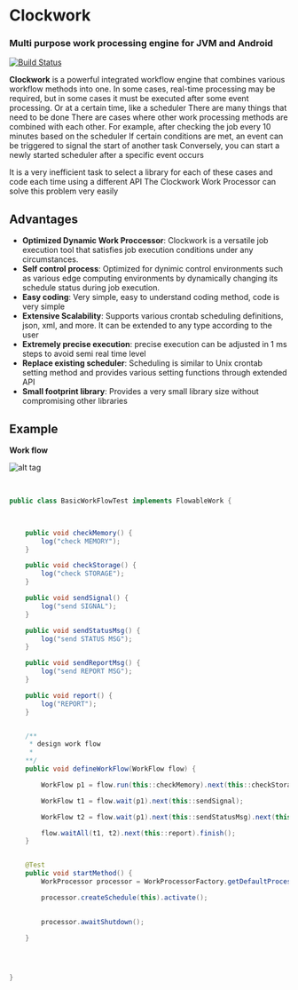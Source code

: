 # Clockwork
### Multi purpose work processing engine for JVM and Android


[![Build Status](https://travis-ci.org/isocline/clockwork.svg?branch=develop)](https://travis-ci.org/isocline/clockwork)


**Clockwork** is a powerful integrated workflow engine that combines various workflow methods into one.
In some cases, real-time processing may be required, but in some cases it must be executed after some event processing. Or at a certain time, like a scheduler
There are many things that need to be done
There are cases where other work processing methods are combined with each other. For example, after checking the job every 10 minutes based on the scheduler
If certain conditions are met, an event can be triggered to signal the start of another task
Conversely, you can start a newly started scheduler after a specific event occurs

It is a very inefficient task to select a library for each of these cases and code each time using a different API
The Clockwork Work Processor can solve this problem very easily

## Advantages

- **Optimized Dynamic Work Proccessor**: Clockwork is a versatile job execution tool that satisfies job execution conditions under any circumstances.
- **Self control process**: Optimized for dynimic control environments such as various edge computing environments by dynamically changing its schedule status during job execution.
- **Easy coding**: Very simple, easy to understand coding method, code is very simple
- **Extensive Scalability**: Supports various crontab scheduling definitions, json, xml, and more. It can be extended to any type according to the user
- **Extremely precise execution**: precise execution can be adjusted in 1 ms steps to avoid semi real time level
- **Replace existing scheduler**: Scheduling is similar to Unix crontab setting method and provides various setting functions through extended API
- **Small footprint library**: Provides a very small library size without compromising other libraries
 
 
## Example

**Work flow**

![alt tag](https://raw.github.com/isocline/clockwork/master/docs/img/sample_flow.png)
<br/><br/>
 
```java

public class BasicWorkFlowTest implements FlowableWork {

     

    public void checkMemory() {
        log("check MEMORY");
    }

    public void checkStorage() {
        log("check STORAGE");
    }

    public void sendSignal() {
        log("send SIGNAL");
    }

    public void sendStatusMsg() {
        log("send STATUS MSG");
    }

    public void sendReportMsg() {
        log("send REPORT MSG");
    }

    public void report() {
        log("REPORT");
    }


    /**
     * design work flow
     *
    **/
    public void defineWorkFlow(WorkFlow flow) {

        WorkFlow p1 = flow.run(this::checkMemory).next(this::checkStorage);

        WorkFlow t1 = flow.wait(p1).next(this::sendSignal);

        WorkFlow t2 = flow.wait(p1).next(this::sendStatusMsg).next(this::sendReportMsg);

        flow.waitAll(t1, t2).next(this::report).finish();
    }


    @Test
    public void startMethod() {
        WorkProcessor processor = WorkProcessorFactory.getDefaultProcessor();

        processor.createSchedule(this).activate();
        

        processor.awaitShutdown();

    }

    


}

```
 
